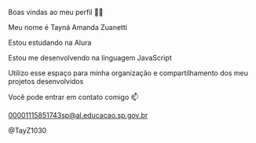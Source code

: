 Boas vindas ao meu perfil 💙💙

Meu nome é Tayná Amanda Zuanetti

Estou estudando na Alura

Estou me desenvolvendo na linguagem JavaScript

Utilizo esse espaço para minha organização e compartilhamento dos meu projetos desenvolvidos

Você pode entrar em contato comigo 📫

00001115851743sp@al.educacao.sp.gov.br

@TayZ1030

